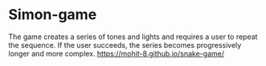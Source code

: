 # Simon-game
The game creates a series of tones and lights and requires a user to repeat the sequence. If the user succeeds, the series becomes progressively longer and more complex.
https://mohit-8.github.io/snake-game/

